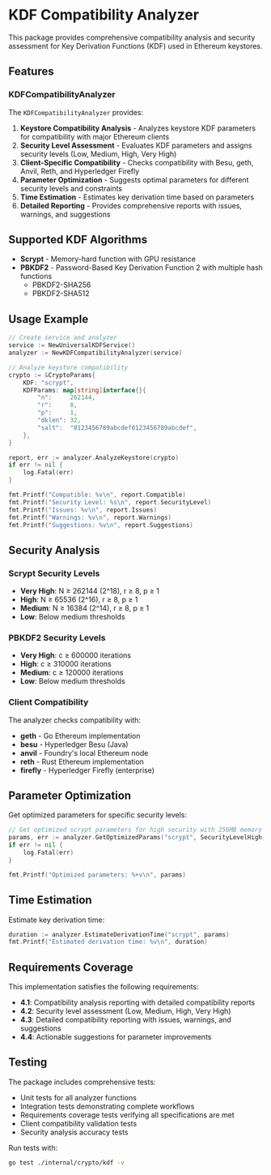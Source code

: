 # KDF Compatibility Analyzer

This package provides comprehensive compatibility analysis and security assessment for Key Derivation Functions (KDF) used in Ethereum keystores.

## Features

### KDFCompatibilityAnalyzer

The `KDFCompatibilityAnalyzer` provides:

1. **Keystore Compatibility Analysis** - Analyzes keystore KDF parameters for compatibility with major Ethereum clients
2. **Security Level Assessment** - Evaluates KDF parameters and assigns security levels (Low, Medium, High, Very High)
3. **Client-Specific Compatibility** - Checks compatibility with Besu, geth, Anvil, Reth, and Hyperledger Firefly
4. **Parameter Optimization** - Suggests optimal parameters for different security levels and constraints
5. **Time Estimation** - Estimates key derivation time based on parameters
6. **Detailed Reporting** - Provides comprehensive reports with issues, warnings, and suggestions

## Supported KDF Algorithms

- **Scrypt** - Memory-hard function with GPU resistance
- **PBKDF2** - Password-Based Key Derivation Function 2 with multiple hash functions
  - PBKDF2-SHA256
  - PBKDF2-SHA512

## Usage Example

```go
// Create service and analyzer
service := NewUniversalKDFService()
analyzer := NewKDFCompatibilityAnalyzer(service)

// Analyze keystore compatibility
crypto := &CryptoParams{
    KDF: "scrypt",
    KDFParams: map[string]interface{}{
        "n":     262144,
        "r":     8,
        "p":     1,
        "dklen": 32,
        "salt":  "0123456789abcdef0123456789abcdef",
    },
}

report, err := analyzer.AnalyzeKeystore(crypto)
if err != nil {
    log.Fatal(err)
}

fmt.Printf("Compatible: %v\n", report.Compatible)
fmt.Printf("Security Level: %s\n", report.SecurityLevel)
fmt.Printf("Issues: %v\n", report.Issues)
fmt.Printf("Warnings: %v\n", report.Warnings)
fmt.Printf("Suggestions: %v\n", report.Suggestions)
```

## Security Analysis

### Scrypt Security Levels

- **Very High**: N ≥ 262144 (2^18), r ≥ 8, p ≥ 1
- **High**: N ≥ 65536 (2^16), r ≥ 8, p ≥ 1  
- **Medium**: N ≥ 16384 (2^14), r ≥ 8, p ≥ 1
- **Low**: Below medium thresholds

### PBKDF2 Security Levels

- **Very High**: c ≥ 600000 iterations
- **High**: c ≥ 310000 iterations
- **Medium**: c ≥ 120000 iterations
- **Low**: Below medium thresholds

### Client Compatibility

The analyzer checks compatibility with:

- **geth** - Go Ethereum implementation
- **besu** - Hyperledger Besu (Java)
- **anvil** - Foundry's local Ethereum node
- **reth** - Rust Ethereum implementation
- **firefly** - Hyperledger Firefly (enterprise)

## Parameter Optimization

Get optimized parameters for specific security levels:

```go
// Get optimized scrypt parameters for high security with 256MB memory limit
params, err := analyzer.GetOptimizedParams("scrypt", SecurityLevelHigh, 256)
if err != nil {
    log.Fatal(err)
}

fmt.Printf("Optimized parameters: %+v\n", params)
```

## Time Estimation

Estimate key derivation time:

```go
duration := analyzer.EstimateDerivationTime("scrypt", params)
fmt.Printf("Estimated derivation time: %v\n", duration)
```

## Requirements Coverage

This implementation satisfies the following requirements:

- **4.1**: Compatibility analysis reporting with detailed compatibility reports
- **4.2**: Security level assessment (Low, Medium, High, Very High) 
- **4.3**: Detailed compatibility reporting with issues, warnings, and suggestions
- **4.4**: Actionable suggestions for parameter improvements

## Testing

The package includes comprehensive tests:

- Unit tests for all analyzer functions
- Integration tests demonstrating complete workflows
- Requirements coverage tests verifying all specifications are met
- Client compatibility validation tests
- Security analysis accuracy tests

Run tests with:
```bash
go test ./internal/crypto/kdf -v
```